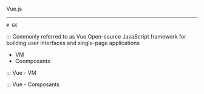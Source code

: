 Vue.js
***
    # GK

:::
Commonly referred to as Vue
Open-source JavaScript framework for building user interfaces and single-page applications

- VM
- Coomposants

:::
Vue - VM

:::
Vue - Composants